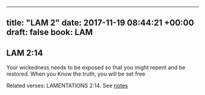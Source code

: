 
---
title: "LAM 2"
date: 2017-11-19 08:44:21 +00:00
draft: false
book: LAM
---

## LAM 2:14

Your wickedness needs to be exposed so that you might repent and be restored. When you Know the truth, you will be set free

Related verses: LAMENTATIONS 2:14. See [notes](https://my.bible.com/notes/2771806317185852106)

